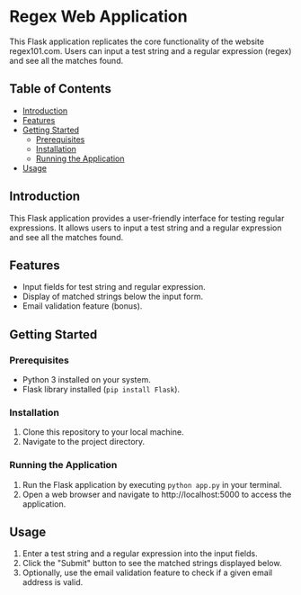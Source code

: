 # Regex Web Application

This Flask application replicates the core functionality of the website regex101.com. Users can input a test string and a regular expression (regex) and see all the matches found.

## Table of Contents

- [Introduction](#introduction)
- [Features](#features)
- [Getting Started](#getting-started)
  - [Prerequisites](#prerequisites)
  - [Installation](#installation)
  - [Running the Application](#running-the-application)
- [Usage](#usage)

## Introduction

This Flask application provides a user-friendly interface for testing regular expressions. It allows users to input a test string and a regular expression and see all the matches found.

## Features

- Input fields for test string and regular expression.
- Display of matched strings below the input form.
- Email validation feature (bonus).

## Getting Started

### Prerequisites

- Python 3 installed on your system.
- Flask library installed (`pip install Flask`).

### Installation

1. Clone this repository to your local machine.
2. Navigate to the project directory.

### Running the Application

1. Run the Flask application by executing `python app.py` in your terminal.
2. Open a web browser and navigate to http://localhost:5000 to access the application.

## Usage

1. Enter a test string and a regular expression into the input fields.
2. Click the "Submit" button to see the matched strings displayed below.
3. Optionally, use the email validation feature to check if a given email address is valid.

